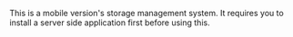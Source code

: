 This is a mobile version's storage management system. It requires you to install a server side application first before using this.
